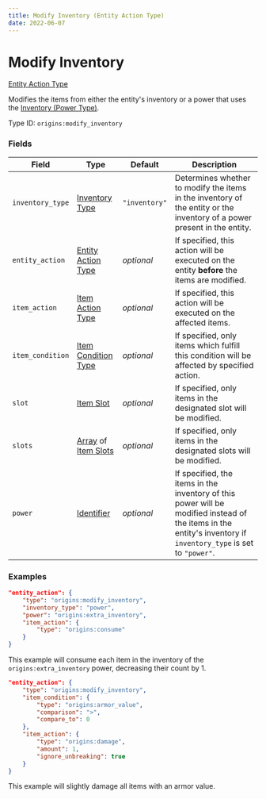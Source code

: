 ```yaml
---
title: Modify Inventory (Entity Action Type)
date: 2022-06-07
---
```


#   Modify Inventory

[Entity Action Type](../entity_action_types.md)

Modifies the items from either the entity's inventory or a power that uses the [Inventory (Power Type)](../power_types/inventory.md).

Type ID: `origins:modify_inventory`


### Fields

Field  | Type | Default | Description
-------|------|---------|-------------
`inventory_type` | [Inventory Type](../../misc/extras/inventory_type.md) | `"inventory"` | Determines whether to modify the items in the inventory of the entity or the inventory of a power present in the entity.
`entity_action` | [Entity Action Type](../entity_action_types.md) | _optional_ | If specified, this action will be executed on the entity **before** the items are modified.
`item_action` | [Item Action Type](../item_action_types.md) | _optional_ | If specified, this action will be executed on the affected items.
`item_condition` | [Item Condition Type](../item_condition_types.md) | _optional_ | If specified, only items which fulfill this condition will be affected by specified action.
`slot` | [Item Slot](../data_types/item_slot.md) | _optional_ | If specified, only items in the designated slot will be modified.
`slots` | [Array](../data_types/array.md) of [Item Slots](../data_types/item_slot.md) | _optional_ | If specified, only items in the designated slots will be modified.
`power` | [Identifier](../data_types/identifier.md) | _optional_ | If specified, the items in the inventory of this power will be modified instead of the items in the entity's inventory if `inventory_type` is set to `"power"`.


### Examples

```json
"entity_action": {
    "type": "origins:modify_inventory",
    "inventory_type": "power",
    "power": "origins:extra_inventory",
    "item_action": {
        "type": "origins:consume"
    }
}
```

This example will consume each item in the inventory of the `origins:extra_inventory` power, decreasing their count by 1.
<br>

```json
"entity_action": {
	"type": "origins:modify_inventory",
    "item_condition": {
		"type": "origins:armor_value",
		"comparison": ">",
		"compare_to": 0
	},
	"item_action": {
		"type": "origins:damage",
		"amount": 1,
		"ignore_unbreaking": true
	}
}
```

This example will slightly damage all items with an armor value.
